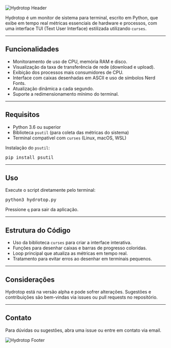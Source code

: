 
  <p class="center">
    <img src="https://capsule-render.vercel.app/api?type=waving&color=8BE9FD&height=220&section=header&text=Hydrotop&fontSize=40&fontColor=F8F8F2" alt="Hydrotop Header" />
  </p>

  <p>Hydrotop é um monitor de sistema para terminal, escrito em Python, que exibe em tempo real métricas essenciais de hardware e processos, com uma interface TUI (Text User Interface) estilizada utilizando <code>curses</code>.</p>

  ---

  <h2>Funcionalidades</h2>
  <ul>
    <li>Monitoramento de uso de CPU, memória RAM e disco.</li>
    <li>Visualização da taxa de transferência de rede (download e upload).</li>
    <li>Exibição dos processos mais consumidores de CPU.</li>
    <li>Interface com caixas desenhadas em ASCII e uso de símbolos Nerd Fonts.</li>
    <li>Atualização dinâmica a cada segundo.</li>
    <li>Suporte a redimensionamento mínimo do terminal.</li>
  </ul>

  <hr />

  <h2>Requisitos</h2>
  <ul>
    <li>Python 3.6 ou superior</li>
    <li>Biblioteca <code>psutil</code> (para coleta das métricas do sistema)</li>
    <li>Terminal compatível com <code>curses</code> (Linux, macOS, WSL)</li>
  </ul>
  <p>Instalação do <code>psutil</code>:</p>
  <pre>pip install psutil</pre>

  <hr />

  <h2>Uso</h2>
  <p>Execute o script diretamente pelo terminal:</p>
  <pre>python3 hydrotop.py</pre>
  <p>Pressione <code>q</code> para sair da aplicação.</p>

  <hr />

  <h2>Estrutura do Código</h2>
  <ul>
    <li>Uso da biblioteca <code>curses</code> para criar a interface interativa.</li>
    <li>Funções para desenhar caixas e barras de progresso coloridas.</li>
    <li>Loop principal que atualiza as métricas em tempo real.</li>
    <li>Tratamento para evitar erros ao desenhar em terminais pequenos.</li>
  </ul>

  <hr />

  <h2>Considerações</h2>
  <p>Hydrotop está na versão alpha e pode sofrer alterações. Sugestões e contribuições são bem-vindas via issues ou pull requests no repositório.</p>

  <hr />

  <h2>Contato</h2>
  <p>Para dúvidas ou sugestões, abra uma issue ou entre em contato via email.</p>

  <p class="center">
    <img src="https://capsule-render.vercel.app/api?type=waving&color=8BE9FD&height=120&section=footer" alt="Hydrotop Footer" />
  </p>

</body>
</html>
